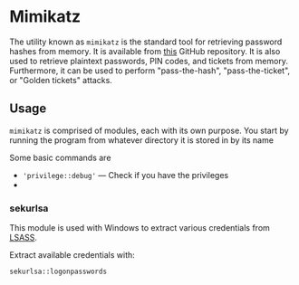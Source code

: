 # Mimikatz
The utility known as `mimikatz` is the standard tool for retrieving password hashes from memory. It is available from [this](https://github.com/gentilkiwi/mimikatz) GitHub repository. It is also used to retrieve plaintext passwords, PIN codes, and tickets from memory. Furthermore, it can be used to perform "pass-the-hash", "pass-the-ticket", or "Golden tickets" attacks. 

## Usage
`mimikatz` is comprised of modules, each with its own purpose. You start by running the program from whatever directory it is stored in by its name

Some basic commands are
- `'privilege::debug'` &mdash; Check if you have the privileges
- 
### sekurlsa
This module is used with Windows to extract various credentials from [LSASS](../../../Knowledge%20Base/Concepts/General/Authentication.md#lsass). 

Extract available credentials with:
```
sekurlsa::logonpasswords
```
